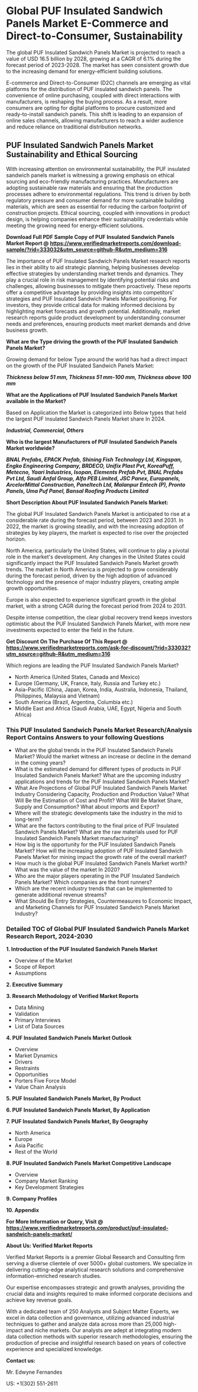 <h1>Global PUF Insulated Sandwich Panels Market E-Commerce and Direct-to-Consumer, Sustainability</h1><p class=""><p>The global PUF Insulated Sandwich Panels Market is projected to reach a value of USD 16.5 billion by 2028, growing at a CAGR of 6.1% during the forecast period of 2023-2028. The market has seen consistent growth due to the increasing demand for energy-efficient building solutions.</p><p>E-commerce and Direct-to-Consumer (D2C) channels are emerging as vital platforms for the distribution of PUF insulated sandwich panels. The convenience of online purchasing, coupled with direct interactions with manufacturers, is reshaping the buying process. As a result, more consumers are opting for digital platforms to procure customized and ready-to-install sandwich panels. This shift is leading to an expansion of online sales channels, allowing manufacturers to reach a wider audience and reduce reliance on traditional distribution networks.</p><h2>PUF Insulated Sandwich Panels Market Sustainability and Ethical Sourcing</h2><p>With increasing attention on environmental sustainability, the PUF insulated sandwich panels market is witnessing a growing emphasis on ethical sourcing and eco-friendly manufacturing practices. Manufacturers are adopting sustainable raw materials and ensuring that the production processes adhere to environmental regulations. This trend is driven by both regulatory pressure and consumer demand for more sustainable building materials, which are seen as essential for reducing the carbon footprint of construction projects. Ethical sourcing, coupled with innovations in product design, is helping companies enhance their sustainability credentials while meeting the growing need for energy-efficient solutions.</p></p><p class=""><strong>Download Full PDF Sample Copy of PUF Insulated Sandwich Panels Market Report @ <a href="https://www.verifiedmarketreports.com/download-sample/?rid=333032&utm_source=github-R&utm_medium=316" target="_blank">https://www.verifiedmarketreports.com/download-sample/?rid=333032&utm_source=github-R&utm_medium=316</a></strong></p><p>The importance of&nbsp;PUF Insulated Sandwich Panels Market research reports lies in their ability to aid strategic planning, helping businesses develop effective strategies by understanding market trends and dynamics. They play a crucial role in risk management by identifying potential risks and challenges, allowing businesses to mitigate them proactively. These reports offer a competitive advantage by providing insights into competitors' strategies and PUF Insulated Sandwich Panels Market positioning. For investors, they provide critical data for making informed decisions by highlighting market forecasts and growth potential. Additionally, market research reports guide product development by understanding consumer needs and preferences, ensuring products meet market demands and drive business growth.</p><p><strong>What are the&nbsp;Type driving the growth of the PUF Insulated Sandwich Panels Market?</strong></p><p id="" class="">Growing demand for below Type around the world has had a direct impact on the growth of the PUF Insulated Sandwich Panels Market:</p><p class=""><em><strong>Thickness below 51 mm, Thickness 51 mm-100 mm, Thickness above 100 mm</strong></em></p><p class=""><strong>What are the&nbsp;Applications&nbsp;of PUF Insulated Sandwich Panels Market available in the Market?</strong></p><p id="" class="">Based on Application the Market is categorized into Below types that held the largest PUF Insulated Sandwich Panels Market share In 2024.</p><p class=""><em><strong>Industrial, Commercial, Others</strong></em></p><p class=""><strong>Who is the largest Manufacturers of PUF Insulated Sandwich Panels Market worldwide?</strong></p><p><em><strong>BNAL Prefabs, EPACK Prefab, Shining Fish Technology Ltd, Kingspan, Engko Engineering Company, BRDECO, Unifix Plast Pvt, KoreaPuff, Metecno, Yaari Industries, Isopan, Elements Prefab Pvt, BNAL Prefabs Pvt Ltd, Saudi Anfal Group, Alfa PEB Limited, JSC Panex, Europanels, ArcelorMittal Construction, Paneltech Ltd, Malanpur Entech (P), Pronto Panels, Uma Puf Panel, Bansal Roofing Products Limited</strong></em></p><p id="" class=""><strong>Short Description About PUF Insulated Sandwich Panels Market:</strong></p><p>The global PUF Insulated Sandwich Panels Market is anticipated to rise at a considerable rate during the forecast period, between 2023 and 2031. In 2022, the market is growing steadily, and with the increasing adoption of strategies by key players, the market is expected to rise over the projected horizon.</p><p>North America, particularly the United States, will continue to play a pivotal role in the market's development. Any changes in the United States could significantly impact the PUF Insulated Sandwich Panels Market growth trends. The market in North America is projected to grow considerably during the forecast period, driven by the high adoption of advanced technology and the presence of major industry players, creating ample growth opportunities.</p><p>Europe is also expected to experience significant growth in the global market, with a strong CAGR during the forecast period from 2024 to 2031.</p><p>Despite intense competition, the clear global recovery trend keeps investors optimistic about the PUF Insulated Sandwich Panels Market, with more new investments expected to enter the field in the future.</p><p id="" class=""><strong>Get Discount On The Purchase Of This Report @ <a href="https://www.verifiedmarketreports.com/ask-for-discount/?rid=333032?utm_source=github-R&utm_medium=316" target="_blank">https://www.verifiedmarketreports.com/ask-for-discount/?rid=333032?utm_source=github-R&utm_medium=316</a></strong></p><p class="">Which regions are leading the PUF Insulated Sandwich Panels Market?</p><ul><li>North America (United States, Canada and Mexico)</li><li>Europe (Germany, UK, France, Italy, Russia and Turkey etc.)</li><li>Asia-Pacific (China, Japan, Korea, India, Australia, Indonesia, Thailand, Philippines, Malaysia and Vietnam)</li><li>South America (Brazil, Argentina, Columbia etc.)</li><li>Middle East and Africa (Saudi Arabia, UAE, Egypt, Nigeria and South Africa)</li></ul><h3 id="" class="">This PUF Insulated Sandwich Panels Market Research/Analysis Report Contains Answers to your following Questions</h3><ul><li>What are the global trends in the PUF Insulated Sandwich Panels Market? Would the market witness an increase or decline in the demand in the coming years?</li><li>What is the estimated demand for different types of products in PUF Insulated Sandwich Panels Market? What are the upcoming industry applications and trends for the PUF Insulated Sandwich Panels Market?</li><li>What Are Projections of Global PUF Insulated Sandwich Panels Market Industry Considering Capacity, Production and Production Value? What Will Be the Estimation of Cost and Profit? What Will Be Market Share, Supply and Consumption? What about imports and Export?</li><li>Where will the strategic developments take the industry in the mid to long-term?</li><li>What are the factors contributing to the final price of PUF Insulated Sandwich Panels Market? What are the raw materials used for PUF Insulated Sandwich Panels Market manufacturing?</li><li>How big is the opportunity for the PUF Insulated Sandwich Panels Market? How will the increasing adoption of PUF Insulated Sandwich Panels Market for mining impact the growth rate of the overall market?</li><li>How much is the global PUF Insulated Sandwich Panels Market worth? What was the value of the market In 2020?</li><li>Who are the major players operating in the PUF Insulated Sandwich Panels Market? Which companies are the front runners?</li><li>Which are the recent industry trends that can be implemented to generate additional revenue streams?</li><li>What Should Be Entry Strategies, Countermeasures to Economic Impact, and Marketing Channels for PUF Insulated Sandwich Panels Market Industry?</li></ul><h3 id="" class="">Detailed TOC of Global PUF Insulated Sandwich Panels Market Research Report, 2024-2030</h3><p id="" class=""><strong>1. Introduction of the PUF Insulated Sandwich Panels Market</strong></p><ul><li>Overview of the Market</li><li>Scope of Report</li><li>Assumptions</li></ul><p id="" class=""><strong>2. Executive Summary</strong></p><p id="" class=""><strong>3. Research Methodology of Verified Market Reports</strong></p><ul><li>Data Mining</li><li>Validation</li><li>Primary Interviews</li><li>List of Data Sources</li></ul><p id="" class=""><strong>4. PUF Insulated Sandwich Panels Market Outlook</strong></p><ul><li>Overview</li><li>Market Dynamics</li><li>Drivers</li><li>Restraints</li><li>Opportunities</li><li>Porters Five Force Model</li><li>Value Chain Analysis</li></ul><p id="" class=""><strong>5. PUF Insulated Sandwich Panels Market, By Product</strong></p><p id="" class=""><strong>6. PUF Insulated Sandwich Panels Market, By Application</strong></p><p id="" class=""><strong>7. PUF Insulated Sandwich Panels Market, By Geography</strong></p><ul><li>North America</li><li>Europe</li><li>Asia Pacific</li><li>Rest of the World</li></ul><p id="" class=""><strong>8. PUF Insulated Sandwich Panels Market Competitive Landscape</strong></p><ul><li>Overview</li><li>Company Market Ranking</li><li>Key Development Strategies</li></ul><p id="" class=""><strong>9. Company Profiles</strong></p><p id="" class=""><strong>10. Appendix</strong></p><p id="" class=""><strong>For More Information or Query, Visit @ <a href="https://www.verifiedmarketreports.com/product/puf-insulated-sandwich-panels-market/" target="_blank">https://www.verifiedmarketreports.com/product/puf-insulated-sandwich-panels-market/</a></strong></p><p id="" class=""><strong>About Us: Verified Market Reports</strong></p><p id="" class="">Verified Market Reports is a premier Global Research and Consulting firm serving a diverse clientele of over 5000+ global customers. We specialize in delivering cutting-edge analytical research solutions and comprehensive information-enriched research studies.</p><p id="" class="">Our expertise encompasses strategic and growth analyses, providing the crucial data and insights required to make informed corporate decisions and achieve key revenue goals.</p><p id="" class="">With a dedicated team of 250 Analysts and Subject Matter Experts, we excel in data collection and governance, utilizing advanced industrial techniques to gather and analyze data across more than 25,000 high-impact and niche markets. Our analysts are adept at integrating modern data collection methods with superior research methodologies, ensuring the production of precise and insightful research based on years of collective experience and specialized knowledge.</p><p id="" class=""><strong>Contact us:</strong></p><p id="" class="">Mr. Edwyne Fernandes</p><p id="" class="">US: +1(302) 551-2611</p>